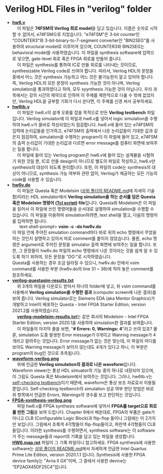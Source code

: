 
Verilog HDL Files in "verilog" folder
=====================================

* **[hw6.v](https://github.com/hbmin/ice2001/blob/master/verilog/hw6.v)**  
  &nbsp; &nbsp; 이 파일은 **74FSM의 Verilog 회로 model**을 담고 있습니다.
  이름은 숫자로 시작할 수 없어서, e74FSM으로 지었습니다.
  "e74FSM"은 3-bit counter인 "COUNTER3"와 3-bit-binary-to-7-segment converter인
  "BIN2SEG"를 사용하여 structural model로 이루어져 있으며,
  COUNTER3와 BIN2SEG는 behavioral model을 사용하였습니다.
  이 파일을 synthesis software에 입력으로 넣으면,
  gate-level 회로 혹은 FPGA 회로를 만들어 줍니다.  
  &nbsp; &nbsp; 이 파일은 synthesis를 통하여 IC로 만들 회로를 나타내는 것이므로,
  synthesizable Verilog code로 쓰여야 합니다. 따라서, Verilog HDL의 문장들
  중에서 어느 것은 synthesis 가능하고 어느 것은 불가능한지 알고 있어야 합니다. 
  즉, Verilog HDL의 모든 문장이 synthesis 가능한 것이 아니며,
  Verilog simulation을 통과하였다고 하여, 모두 syynthesis 가능한 것이 아닙니다.
  우리 과목에서는 강의 시간의 제약으로 인하여 이 주제를 제한적으로 다룰 수
  밖에 없었지만, Verilog HDL을 공부할 기회가 다시 온다면, 이 주제를 신경 써서 
  공부하세요.
* **[hw6tb.v](https://github.com/hbmin/ice2001/blob/master/verilog/hw6tb.v)**  
  &nbsp; &nbsp; 이 파일은 hw6.v의 설계 오류를 잡을 목적으로 만든
  **Verilog testbench** 파일입니다.
  Verilog simulator에 이 파일과 hw6.v를 넣어서 logic simulation을 수행하여
  hw6.v가 올바로 작성되었는지 점검합니다.
  hw6.v에 들어 있는 e74FSM의 입력에 논리값들을 인가하고, e74FSM의 출력에서
  나온 논리값들이 기대한 값과 같은지 점검하여, simulation을 수행하는
  program이 이 파일에 들어 있고, e74FSM의 출력 논리값이 기대한 논리값과 다르면
  error message를 컴퓨터 화면에 보여주는 일을 합니다.  
  &nbsp; &nbsp; 이 파일에 들어 있는 Verilog program은 hw6.v에 들어 있는 설계물을
  시험하기 위한 것일 뿐, IC로 만들 design이 아니므로 별도의 파일로 작성하고,
  hw6.v만 synthesis의 대상이 되도록 분리합니다.
  또한, 이 파일의 code는 synthesis의 대상이 아니므로, synthesis 가능 여부와
  관련 없이, Verilog가 제공하는 모든 기능의 code를 사용할 수 있습니다.
* **[hw6v.do](https://github.com/hbmin/ice2001/blob/master/verilog/hw6v.do)**   
  &nbsp; &nbsp; 이 파일은 Questa 혹은 Modelsim
  ([상위 폴더의 README.md](https://github.com/hbmin/ice2001#readme)에
  자세히 기술함)이라는
  HDL simulator에서 **Verilog simulation을 하는 순서를 담은 Questa 혹은
  Modelsim 명령어 ([Tcl script](https://en.wikipedia.org/wiki/Tcl))
  file**입니다. Questa와 Modelsim은 이 파일을 읽어서 이 파일에 쓰인 명령어들을
  순서대로 실행하여 simulation을 수행할 수 있습니다.
  이 파일을 이용하여 simulation하려면, text shell을 열고, 다음의 명령어를
  입력하면 됩니다.  
  &nbsp; &nbsp; &nbsp; text-shell-prompt> **vsim -c -do hw6v.do**  
  이 파일 안에 주어진 simulation command마다 바로 위의 echo 명령에서
  무었을 하는 것인지 설명하고 있어서 따로 comment를 붙이지 않았습니다.
  물론, echo 명령은 argument로 주어진 문장을 simulator 출력 화면에 보여주는
  일을 합니다. 또한, 그 문장들이 hw6v.do 파일의 echo 명령에서 나온 것이라는
  것을 쉽게 알 수 있도록 하기 위하여, 모든 문장을 "DO:"로 시작하였습니다.  
  Questa를 사용하는 경우 조금 달라질 수 있으니, hw6v.do 안에서 vsim command를
  사용한 부분 (hw6v.do의 line 31 ~ 36)에 적어 놓은 comment를 참조하세요.  
* **[verilog-questasim-results.txt](https://github.com/hbmin/ice2001/blob/master/verilog/verilog-questasim-results.txt)**  
  &nbsp; &nbsp; 위 3개의 파일을 다운로드 받아서 하나의 folder에 넣고,
  위 vsim command를 사용해서 **Verilog simulation을 수행한 결과**
  (computer screen에 나온 결과)를 보여 줍니다.
  Verilog simulator로는 Siemens EDA (aka Mentor Graphics)가 개발하고
  Intel이 배포하는 Questa - Intel FPGA Starter Edition, version 2021.2를
  사용하였습니다.  
  &nbsp; &nbsp; <b>[verilog-modelsim-results.txt](https://github.com/hbmin/ice2001/blob/master/verilog/verilog-modelsim-results.txt)</b>는
  같은 회사의 Modelsim - Intel FPGA Starter Edition, version 2020.1을
  사용하여 simulation한 결과를 보여줍니다.  
  &nbsp; &nbsp; 이 파일들의 마지막 줄을 보면,
  "<b># Errors: 0, Warnings: 4</b>"라고 쓰여 있죠? 물론, simulation 도중 발생한
  Error message가 0개이고 Wanring message가 4개라고 알려주는 것입니다.
  Error message가 없는 것은 맞는데, 이 파일의 어디를 보아도 Warning message가
  보이지 않는데도 4개가 있다고 하니, 이 부분은 program의 bug인 것으로
  추측됩니다.
* **[waveform-verilog.png](https://github.com/hbmin/ice2001/blob/master/verilog/waveform-verilog.png?raw=true)**  
  &nbsp; &nbsp; 위에 언급한 **Verilog simulation의 결과로 나온 waveform**입니다.
  Waveform viewer는 통상 HDL simuator의 기능 중의 하나로 내장되어 있으며,
  이 그림도 Questa 혹은 Modelsim에서 보여주는 것입니다. 그러나, hw6tb.v는
  [self-checking testbench](https://vhdlwhiz.com/how-to-create-a-self-checking-testbench/)이기
  때문에, waveform은 통상 보조 자료로서 이용될 뿐입니다.
  Self-checking testbench의 simulation 성공 여부 판단 방법은
  바로 위 항목에서 언급한 Errors, Warnings의 갯수를 보고 판단하는 것입니다.
* **[FPGA-synthesis-verilog.png](https://github.com/hbmin/ice2001/blob/master/verilog/FPGA-synthesis-verilog.png?raw=true)**  
  &nbsp; &nbsp; 파일 hw6.v를 FPGA synthesis software에 넣어서
  **FPGA를 target으로 회로를 만든 그림**을 보여 드립니다.
  Chapter 9에서 배운대로, FPGA의 부품은 gate가 아니고 CLB (Configurable Logic
  Block)과 flip-flop 들이니 그림에는 이 2가지만 보입니다.
  그림에서 초록색 4각형들이 flip-flop들이고, 파란색 4각형들이 CLB들입니다.
  이러한 synthesis를 수행하면서, synthesis software는 이 software가 주는
  message들과 report의 기록을 담고 있는 파일을 생성합니다. 
  <b>[HW6.map.rpt](https://github.com/hbmin/ice2001/blob/master/verilog/HW6.map.rpt)</b>
  파일이 그 기록 파일이니 참고하세요.
  FPGA synthesis에 사용한 software는
  [상위 폴더의 README.md](https://github.com/hbmin/ice2001#readme)에서
  자세하게 언급한 Intel Quartus Prime Lite Edition, version 2020.1.1 입니다.
  Synthesis에 사용한 FPGA device family는 "Arria II GX"이며, 그 중에서
  사용한 device는 "EP2AGX45DF25C4"입니다.


